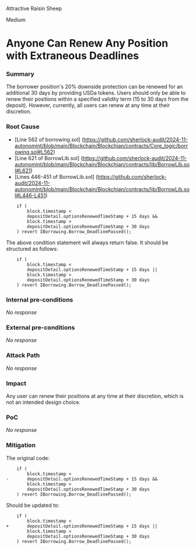 Attractive Raisin Sheep

Medium

# Anyone Can Renew Any Position with Extraneous Deadlines

### Summary

The borrower position's 20% downside protection can be renewed for an additional 30 days by providing USDa tokens. Users should only be able to renew their positions within a specified validity term (15 to 30 days from the deposit). However, currently, all users can renew at any time at their discretion.

### Root Cause

- [Line 562 of borrowing.sol] (https://github.com/sherlock-audit/2024-11-autonomint/blob/main/Blockchain/Blockchian/contracts/Core_logic/borrowing.sol#L562)  
- [Line 621 of BorrowLib.sol] (https://github.com/sherlock-audit/2024-11-autonomint/blob/main/Blockchain/Blockchian/contracts/lib/BorrowLib.sol#L621)  
- [Lines 446-451 of BorrowLib.sol] (https://github.com/sherlock-audit/2024-11-autonomint/blob/main/Blockchain/Blockchian/contracts/lib/BorrowLib.sol#L446-L451)
```solidity
    if (
        block.timestamp <
        depositDetail.optionsRenewedTimeStamp + 15 days &&
        block.timestamp >
        depositDetail.optionsRenewedTimeStamp + 30 days
    ) revert IBorrowing.Borrow_DeadlinePassed();
```
The above condition statement will always return false. It should be structured as follows:
```solidity
    if (
        block.timestamp <
        depositDetail.optionsRenewedTimeStamp + 15 days ||
        block.timestamp >
        depositDetail.optionsRenewedTimeStamp + 30 days
    ) revert IBorrowing.Borrow_DeadlinePassed();
```


### Internal pre-conditions

_No response_

### External pre-conditions

_No response_

### Attack Path

_No response_

### Impact

Any user can renew their positions at any time at their discretion, which is not an intended design choice.

### PoC

_No response_

### Mitigation

The original code:
```solidity
    if (
        block.timestamp <
-       depositDetail.optionsRenewedTimeStamp + 15 days &&
        block.timestamp >
        depositDetail.optionsRenewedTimeStamp + 30 days
    ) revert IBorrowing.Borrow_DeadlinePassed();
```
Should be updated to:
```solidity
    if (
        block.timestamp <
+       depositDetail.optionsRenewedTimeStamp + 15 days ||
        block.timestamp >
        depositDetail.optionsRenewedTimeStamp + 30 days
    ) revert IBorrowing.Borrow_DeadlinePassed();
```
